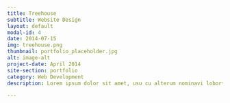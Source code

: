 ```yaml
---
title: Treehouse
subtitle: Website Design
layout: default
modal-id: 4
date: 2014-07-15
img: treehouse.png
thumbnail: portfolio_placeholder.jpg
alt: image-alt
project-date: April 2014
site-section: portfolio
category: Web Development
description: Lorem ipsum dolor sit amet, usu cu alterum nominavi lobortis. At duo novum diceret. Tantas apeirian vix et, usu sanctus postulant inciderint ut, populo diceret necessitatibus in vim. Cu eum dicam feugiat noluisse.

---
```

